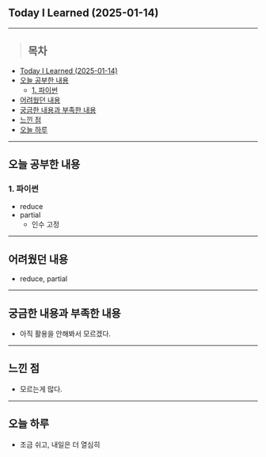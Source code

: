 ## Today I Learned (2025-01-14)
---
> ## 목차
- [Today I Learned (2025-01-14)](#today-i-learned-2025-01-14)
- [오늘 공부한 내용](#오늘-공부한-내용)
  - [1. 파이썬](#1-파이썬)
- [어려웠던 내용](#어려웠던-내용)
- [궁금한 내용과 부족한 내용](#궁금한-내용과-부족한-내용)
- [느낀 점](#느낀-점)
- [오늘 하루](#오늘-하루)
---

## 오늘 공부한 내용
### 1. 파이썬
- reduce
- partial
  - 인수 고정
---
## 어려웠던 내용
- reduce, partial
---
## 궁금한 내용과 부족한 내용
- 아직 활용을 안해봐서 모르겠다.
---
## 느낀 점
- 모르는게 많다.
---
## 오늘 하루
- 조금 쉬고, 내일은 더 열심히
<!-- <img src="이미지 주소" width="100%" height="100%"/> -->
